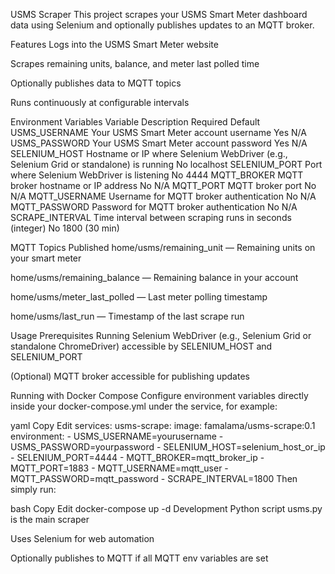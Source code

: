 USMS Scraper
This project scrapes your USMS Smart Meter dashboard data using Selenium and optionally publishes updates to an MQTT broker.

Features
Logs into the USMS Smart Meter website

Scrapes remaining units, balance, and meter last polled time

Optionally publishes data to MQTT topics

Runs continuously at configurable intervals

Environment Variables
Variable	Description	Required	Default
USMS_USERNAME	Your USMS Smart Meter account username	Yes	N/A
USMS_PASSWORD	Your USMS Smart Meter account password	Yes	N/A
SELENIUM_HOST	Hostname or IP where Selenium WebDriver (e.g., Selenium Grid or standalone) is running	No	localhost
SELENIUM_PORT	Port where Selenium WebDriver is listening	No	4444
MQTT_BROKER	MQTT broker hostname or IP address	No	N/A
MQTT_PORT	MQTT broker port	No	N/A
MQTT_USERNAME	Username for MQTT broker authentication	No	N/A
MQTT_PASSWORD	Password for MQTT broker authentication	No	N/A
SCRAPE_INTERVAL	Time interval between scraping runs in seconds (integer)	No	1800 (30 min)

MQTT Topics Published
home/usms/remaining_unit — Remaining units on your smart meter

home/usms/remaining_balance — Remaining balance in your account

home/usms/meter_last_polled — Last meter polling timestamp

home/usms/last_run — Timestamp of the last scrape run

Usage
Prerequisites
Running Selenium WebDriver (e.g., Selenium Grid or standalone ChromeDriver) accessible by SELENIUM_HOST and SELENIUM_PORT

(Optional) MQTT broker accessible for publishing updates

Running with Docker Compose
Configure environment variables directly inside your docker-compose.yml under the service, for example:

yaml
Copy
Edit
services:
  usms-scrape:
    image: famalama/usms-scrape:0.1
    environment:
      - USMS_USERNAME=yourusername
      - USMS_PASSWORD=yourpassword
      - SELENIUM_HOST=selenium_host_or_ip
      - SELENIUM_PORT=4444
      - MQTT_BROKER=mqtt_broker_ip
      - MQTT_PORT=1883
      - MQTT_USERNAME=mqtt_user
      - MQTT_PASSWORD=mqtt_password
      - SCRAPE_INTERVAL=1800
Then simply run:

bash
Copy
Edit
docker-compose up -d
Development
Python script usms.py is the main scraper

Uses Selenium for web automation

Optionally publishes to MQTT if all MQTT env variables are set
